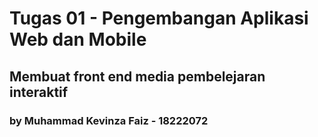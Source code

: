 # Tugas 01 - Pengembangan Aplikasi Web dan Mobile
## Membuat front end media pembelejaran interaktif
### by Muhammad Kevinza Faiz - 18222072
